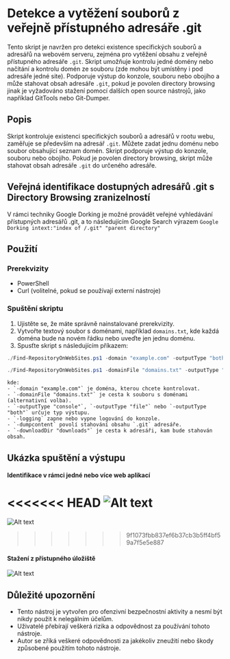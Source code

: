 # Detekce a vytěžení souborů z veřejně přístupného adresáře .git

Tento skript je navržen pro detekci existence specifických souborů a adresářů na webovém serveru, zejména pro vytěžení obsahu z veřejně přístupného adresáře `.git`. Skript umožňuje kontrolu jedné domény nebo načítání a kontrolu domén ze souboru (zde mohou být umístěny i pod adresáře jedné site). Podporuje výstup do konzole, souboru nebo obojího a může stahovat obsah adresáře `.git`, pokud je povolen directory browsing jinak je vyžadováno stažení pomocí dalších open source nástrojů, jako například GitTools nebo Git-Dumper.

## Popis

Skript kontroluje existenci specifických souborů a adresářů v rootu webu, zaměřuje se především na adresář `.git`. Můžete zadat jednu doménu nebo soubor obsahující seznam domén. Skript podporuje výstup do konzole, souboru nebo obojího. Pokud je povolen directory browsing, skript může stahovat obsah adresáře `.git` do určeného adresáře.

## Veřejná identifikace dostupných adresářů .git s Directory Browsing zranizelností

V rámci techniky Google Dorking je možné provádět veřejné vyhledávání přístupných adresářů .git, a to následujícím Google Search výrazem `Google Dorking intext:"index of /.git" "parent directory"`

## Použití

### Prerekvizity

- PowerShell
- Curl (volitelné, pokud se používají externí nástroje)

### Spuštění skriptu

1. Ujistěte se, že máte správně nainstalované prerekvizity.
2. Vytvořte textový soubor s doménami, například `domains.txt`, kde každá doména bude na novém řádku nebo uveďte jen jednu doménu.
3. Spusťte skript s následujícím příkazem:

```powershell
./Find-RepositoryOnWebSites.ps1 -domain "example.com" -outputType "both" -logging -dumpcontent -downloadDir "downloads"

./Find-RepositoryOnWebSites.ps1 -domainFile "domains.txt" -outputType "both" -logging -dumpcontent -downloadDir "downloads"
```

    kde:
    - `-domain "example.com"` je doména, kterou chcete kontrolovat.
    - `-domainFile "domains.txt"` je cesta k souboru s doménami (alternativní volba).
    - `-outputType "console"`, `-outputType "file"` nebo `-outputType "both"` určuje typ výstupu.
    - `-logging` zapne nebo vypne logování do konzole.
    - `-dumpcontent` povolí stahování obsahu `.git` adresáře.
    - `-downloadDir "downloads"` je cesta k adresáři, kam bude stahován obsah.

## Ukázka spuštění a výstupu
#### Identifikace v rámci jedné nebo více web aplikací
<<<<<<< HEAD
![Alt text](https://github.com/cyb3r5t4lk3r/HackSmithTools/blob/main/Media/Git_Identification.gif)
=======
![Alt text](https://github.com/cyb3r5t4lk3r/HackSmithTools/blob/main/Media/Git-Identification.gif)
>>>>>>> 9f1073fbb837ef6b37cb3b5ff4bf59a7f5e5e887

#### Stažení z přístupného úložiště
![Alt text](https://github.com/cyb3r5t4lk3r/HackSmithTools/blob/main/Media/Git_Download_Files.gif)


## Důležité upozornění

- Tento nástroj je vytvořen pro ofenzivní bezpečnostní aktivity a nesmí být nikdy použit k nelegálním účelům.
- Uživatelé přebírají veškerá rizika a odpovědnost za používání tohoto nástroje.
- Autor se zříká veškeré odpovědnosti za jakékoliv zneužití nebo škody způsobené použitím tohoto nástroje.
